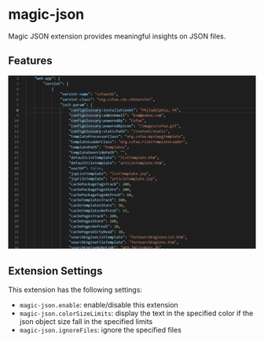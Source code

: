 # magic-json

Magic JSON extension provides meaningful insights on JSON files.

## Features

![Alt Text](images/features.gif)

## Extension Settings

This extension has the following settings:

* `magic-json.enable`: enable/disable this extension
* `magic-json.colorSizeLimits`: display the text in the specified color if the json object size fall in the specified limits
* `magic-json.ignoreFiles`: ignore the specified files